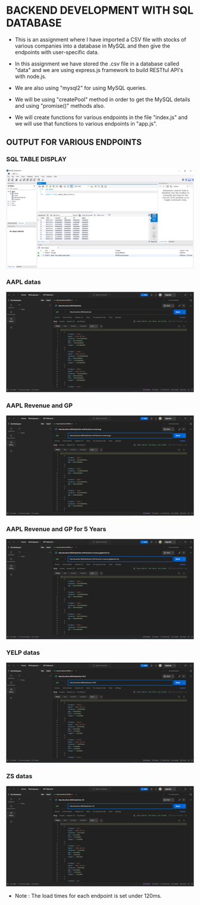 # BACKEND DEVELOPMENT WITH SQL DATABASE

*  This is an assignment where I have imported a CSV file with stocks of various companies into a database in MySQL and then give the endpoints with user-specific data. 

*  In this assignment we have stored the .csv file in a database called "data" and we are using express.js framework to build RESTful API's with node.js.

*  We are also using "mysql2" for using MySQL queries.

* We will be using "createPool" method in order to get the MySQL details and using "promise()" methods also.

* We will create functions for various endpoints in the file "index.js" and we will use that functions to various endpoints in "app.js".

## OUTPUT FOR VARIOUS ENDPOINTS

### SQL TABLE DISPLAY

![alt text](<./images/Screenshot 2024-03-21 100040.png>)

### AAPL datas

![alt text](<./images/Screenshot 2024-03-21 104520.png>)

### AAPL Revenue and GP

![alt text](<./images/Screenshot 2024-03-21 104429.png>)

### AAPL Revenue and GP for 5 Years

![alt text](<./images/Screenshot 2024-03-21 104420.png>)

### YELP datas

![alt text](<./images/Screenshot 2024-03-21 104450.png>)

### ZS datas

![alt text](<./images/Screenshot 2024-03-21 104458.png>)



- Note  : The load times for each endpoint is set under 120ms.
